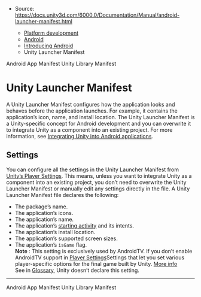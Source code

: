 * Source: https://docs.unity3d.com/6000.0/Documentation/Manual/android-launcher-manifest.html

  * [Platform development ](https://docs.unity3d.com/6000.0/Documentation/Manual/PlatformSpecific.html)
  * [Android](https://docs.unity3d.com/6000.0/Documentation/Manual/android.html)
  * [Introducing Android](https://docs.unity3d.com/6000.0/Documentation/Manual/android-introducing.html)
  * Unity Launcher Manifest


[](https://docs.unity3d.com/6000.0/Documentation/Manual/android-manifest.html)
Android App Manifest
[](https://docs.unity3d.com/6000.0/Documentation/Manual/android-library-manifest.html)
Unity Library Manifest
# Unity Launcher Manifest
A Unity Launcher Manifest configures how the application looks and behaves before the application launches. For example, it contains the application’s icon, name, and install location. The Unity Launcher Manifest is a Unity-specific concept for Android development and you can overwrite it to integrate Unity as a component into an existing project. For more information, see [Integrating Unity into Android applications](https://docs.unity3d.com/6000.0/Documentation/Manual/UnityasaLibrary-Android.html).
## Settings
You can configure all the settings in the Unity Launcher Manifest from [Unity’s Player Settings](https://docs.unity3d.com/6000.0/Documentation/Manual/class-PlayerSettingsAndroid.html). This means, unless you want to integrate Unity as a component into an existing project, you don’t need to overwrite the Unity Launcher Manifest or manually edit any settings directly in the file.
A Unity Launcher Manifest file declares the following:
  * The package’s name.
  * The application’s icons.
  * The application’s name.
  * The application’s [starting activity](https://developer.android.com/guide/components/activities/intro-activities) and its intents.
  * The application’s install location.
  * The application’s supported screen sizes.
  * The application’s `isGame` flag.  
**Note** : This setting is exclusively used by AndroidTV. If you don’t enable AndroidTV support in [Player Settings](https://docs.unity3d.com/6000.0/Documentation/Manual/class-PlayerSettingsAndroid.html)Settings that let you set various player-specific options for the final game built by Unity. [More info](https://docs.unity3d.com/6000.0/Documentation/Manual/class-PlayerSettings.html)  
See in [Glossary](https://docs.unity3d.com/6000.0/Documentation/Manual/Glossary.html#PlayerSettings), Unity doesn’t declare this setting.


* * *
[](https://docs.unity3d.com/6000.0/Documentation/Manual/android-manifest.html)
Android App Manifest
[](https://docs.unity3d.com/6000.0/Documentation/Manual/android-library-manifest.html)
Unity Library Manifest
